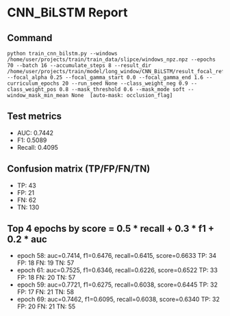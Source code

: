 # CNN_BiLSTM Report

## Command
```
python train_cnn_bilstm.py --windows /home/user/projects/train/train_data/slipce/windows_npz.npz --epochs 70 --batch 16 --accumulate_steps 8 --result_dir /home/user/projects/train/model/long_window/CNN_BiLSTM/result_focal_refine/cw07_fg04 --focal_alpha 0.25 --focal_gamma_start 0.0 --focal_gamma_end 1.6 --curriculum_epochs 20 --run_seed None --class_weight_neg 0.9 --class_weight_pos 0.8 --mask_threshold 0.6 --mask_mode soft --window_mask_min_mean None  [auto-mask: occlusion_flag]
```

## Test metrics
- AUC: 0.7442
- F1: 0.5089
- Recall: 0.4095
## Confusion matrix (TP/FP/FN/TN)
- TP: 43
- FP: 21
- FN: 62
- TN: 130

## Top 4 epochs by score = 0.5 * recall + 0.3 * f1 + 0.2 * auc
- epoch 58: auc=0.7414, f1=0.6476, recall=0.6415, score=0.6633  TP: 34 FP: 18 FN: 19 TN: 57
- epoch 61: auc=0.7525, f1=0.6346, recall=0.6226, score=0.6522  TP: 33 FP: 18 FN: 20 TN: 57
- epoch 59: auc=0.7721, f1=0.6275, recall=0.6038, score=0.6445  TP: 32 FP: 17 FN: 21 TN: 58
- epoch 69: auc=0.7462, f1=0.6095, recall=0.6038, score=0.6340  TP: 32 FP: 20 FN: 21 TN: 55
